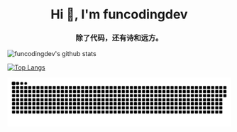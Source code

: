<h1 align="center">Hi 👋, I'm funcodingdev</h1>
<h3 align="center">除了代码，还有诗和远方。</h3>

<!---
funcodingdev/funcodingdev is a ✨ special ✨ repository because its `README.md` (this file) appears on your GitHub profile.
You can click the Preview link to take a look at your changes.
--->

![funcodingdev's github stats](https://github-readme-stats.vercel.app/api?username=funcodingdev&show_icons=true)

[![Top Langs](https://github-readme-stats.vercel.app/api/top-langs/?username=funcodingdev&layout=compact)](https://github.com/anuraghazra/github-readme-stats)

<a href=#><img src="contributions.svg"></a>
